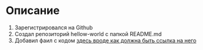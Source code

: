 # Описание

1. Зарегистрировался на Github
2. Создал репозиторий hellow-world с папкой README.md
3. Добавил фаил с кодом [здесь вроде как должна быть ссылка на него](LOBER281/hellow-world/source(1).py)  


